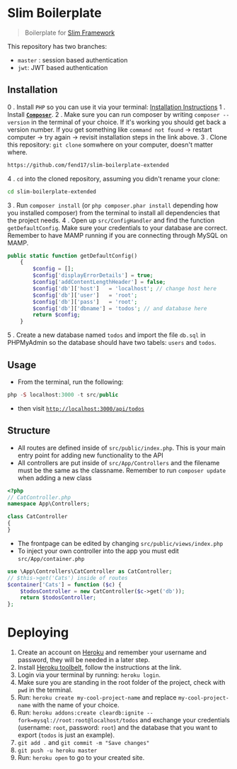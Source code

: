 # Slim Boilerplate

> Boilerplate for [Slim Framework](https://www.slimframework.com/docs/)

This repository has two branches:
* `master` : session based authentication
* `jwt`: JWT based authentication

## Installation

0 . Install `PHP` so you can use it via your terminal: [Installation Instructions](https://github.com/fend17/cms-php-mysql/blob/master/installation.md#sv%C3%A5ra-s%C3%A4ttetd)
1 . Install **[`Composer`](https://getcomposer.org/doc/00-intro.md)**.
2 . Make sure you can run composer by writing `composer --version` in the terminal of your choice. If it's working you should get back a version number. If you get something like `command not found` -> restart computer -> try again -> revisit installation steps in the link above.
3 . Clone this repository: `git clone` somwhere on your computer, doesn't matter where.
```bash
https://github.com/fend17/slim-boilerplate-extended
```
4 . `cd` into the cloned repository, assuming you didn't rename your clone:
```bash
cd slim-boilerplate-extended
```
3 . Run `composer install` (or `php composer.phar install` depending how you installed composer) from the terminal to install all dependencies that the project needs.
4 . Open up `src/ConfigHandler` and find the function `getDefaultConfig`. Make sure your credentials to your database are correct. Remember to have MAMP running if you are connecting through MySQL on MAMP.
```php
public static function getDefaultConfig()
    {
        $config = [];
        $config['displayErrorDetails'] = true;
        $config['addContentLengthHeader'] = false;
        $config['db']['host']   = 'localhost'; // change host here
        $config['db']['user']   = 'root';
        $config['db']['pass']   = 'root';
        $config['db']['dbname'] = 'todos'; // and database here
        return $config;
    }
```
5 . Create a new database named `todos` and import the file `db.sql` in PHPMyAdmin so the database should have two tabels: `users` and `todos`.

## Usage

* From the terminal, run the following:
```php
php -S localhost:3000 -t src/public
```
* then visit [`http://localhost:3000/api/todos`](http://localhost:3000/api/todos)

## Structure

* All routes are defined inside of `src/public/index.php`. This is your main entry point for adding new functionality to the API
* All controllers are put inside of `src/App/Controllers` and the filename must be the same as the classname. Remember to run `composer update` when adding a new class
```php
<?php
// CatController.php
namespace App\Controllers;

class CatController
{
}
```
* The frontpage can be edited by changing `src/public/views/index.php`
* To inject your own controller into the app you must edit `src/App/container.php`
```php
use \App\Controllers\CatController as CatController;
// $this->get('Cats') inside of routes
$container['Cats'] = function ($c) {
    $todosController = new CatController($c->get('db'));
    return $todosController;
};
```

# Deploying

1. Create an account on [Heroku](https://heroku.com/) and remember your username and password, they will be needed in a later step.
2. Install [Heroku toolbelt](https://devcenter.heroku.com/articles/heroku-cli), follow the instructions at the link.
3. Login via your terminal by running: `heroku login`.
4. Make sure you are standing in the root folder of the project, check with `pwd` in the terminal.
4. Run: `heroku create my-cool-project-name` and replace `my-cool-project-name` with the name of your choice.
5. Run: `heroku addons:create cleardb:ignite --fork=mysql://root:root@localhost/todos` and exchange your credentials (username: `root`, password: `root`) and the database that you want to export (`todos` is just an example).
6. `git add .` and `git commit -m "Save changes"`
7. `git push -u heroku master`
8. Run: `heroku open` to go to your created site.